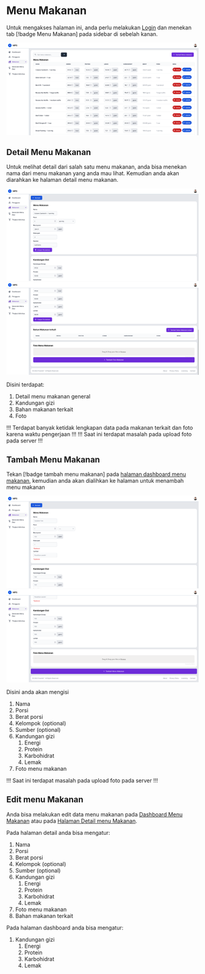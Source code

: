 # Menu Makanan

Untuk mengakses halaman ini, anda perlu melakukan [Login](../auth/readme.md#login) dan menekan tab [!badge Menu Makanan] pada sidebar di sebelah kanan.

![Menu makanan dashboard](../../static/images/admin-panel/menu-makanan-dash.png)

## Detail Menu Makanan

Untuk melihat detail dari salah satu menu makanan, anda bisa menekan nama dari menu makanan yang anda mau lihat. Kemudian anda akan diarahkan ke halaman detail menu makanan.

![Menu makanan detail - 1](../../static/images/admin-panel/menu-makanan-detail-1.png)
![Menu makanan detail - 2](../../static/images/admin-panel/menu-makanan-detail-2.png)

Disini terdapat:

1. Detail menu makanan general
2. Kandungan gizi
3. Bahan makanan terkait
4. Foto

!!!
Terdapat banyak ketidak lengkapan data pada makanan terkait dan foto karena waktu pengerjaan
!!!
!!!
Saat ini terdapat masalah pada upload foto pada server
!!!

## Tambah Menu Makanan

Tekan [!badge tambah menu makanan] pada [halaman dashboard menu makanan](menu_makanan.md#menu-makanan), kemudian anda akan dialihkan ke halaman untuk menambah menu makanan

![Menu makanan tambah - 1](../../static/images/admin-panel/menu-makanan-tambah-1.png)
![Menu makanan tambah - 2](../../static/images/admin-panel/menu-makanan-tambah-2.png)

Disini anda akan mengisi

1. Nama
2. Porsi
3. Berat porsi
4. Kelompok (optional)
5. Sumber (optional)
6. Kandungan gizi
   1. Energi
   2. Protein
   3. Karbohidrat
   4. Lemak
7. Foto menu makanan

!!!
Saat ini terdapat masalah pada upload foto pada server
!!!

## Edit menu Makanan

Anda bisa melakukan edit data menu makanan pada [Dashboard Menu Makanan](menu_makanan.md#menu-makanan) atau pada [Halaman Detail menu Makanan](menu_makanan.md#detail-menu-makanan).

Pada halaman detail anda bisa mengatur:

1. Nama
2. Porsi
3. Berat porsi
4. Kelompok (optional)
5. Sumber (optional)
6. Kandungan gizi
   1. Energi
   2. Protein
   3. Karbohidrat
   4. Lemak
7. Foto menu makanan
8. Bahan makanan terkait

Pada halaman dashboard anda bisa mengatur:

1. Kandungan gizi
   1. Energi
   2. Protein
   3. Karbohidrat
   4. Lemak
